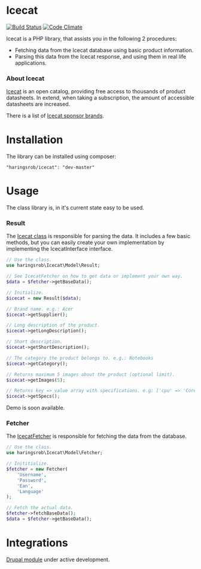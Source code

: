 Icecat
======
[![Build Status](https://travis-ci.org/haringsrob/icecat.svg?branch=master)](https://travis-ci.org/haringsrob/icecat)
[![Code Climate](https://codeclimate.com/github/haringsrob/icecat/badges/gpa.svg)](https://codeclimate.com/github/haringsrob/icecat)

Icecat is a PHP library, that assists you in the following 2 procedures:
* Fetching data from the Icecat database using basic product information.
* Parsing this data from the Icecat response, and using them in real life applications.

### About Icecat
[Icecat](http://icecat.biz, "Icecat") is an open catalog, providing free access to thousands of product datasheets.
In extend, when taking a subscription, the amount of accessible datasheets are increased.

There is a list of [Icecat sponsor brands](http://icecat.co.uk/en/menu/partners/index.html, "Icecat sponsor brands").


Installation
============

The library can be installed using composer:

```
"haringsrob/icecat": "dev-master"
```

Usage
=====

The class library is, in it's current state easy to be used.

### Result

The [Icecat class](https://github.com/haringsrob/icecat/blob/master/src/Model/Icecat.php) is responsible for parsing the data. It includes a few basic methods, but you can easily create your 
own implementation by implementing the IcecatInterface interface.

```php
// Use the class.
use haringsrob\Icecat\Model\Result;

// See IcecatFetcher on how to get data or implement your own way.
$data = $fetcher->getBaseData();

// Initialize.
$icecat = new Result($data);

// Brand name. e.g.: Acer
$icecat->getSupplier();

// Long description of the product.
$icecat->getLongDescription();

// Short description.
$icecat->getShortDescription();

// The category the product belongs to. e.g.: Notebooks
$icecat->getCategory();

// Returns maximum 5 images about the product (optional limit).
$icecat->getImages(5);

// Returns key => value array with specifications. e.g: ['cpu' => 'Core I5', 'screensize' => '15.6']
$icecat->getSpecs();
```

Demo is soon available.

### Fetcher

The [IcecatFetcher](https://github.com/haringsrob/icecat/blob/master/src/Model/IcecatFetcher.php) is responsible for fetching the data from the database.

```php
// Use the class.
use haringsrob\Icecat\Model\Fetcher;

// Inititialize.
$fetcher = new Fetcher(
    'Username',
    'Password',
    'Ean',
    'Language'
);

// Fetch the actual data.
$fetcher->fetchBaseData();
$data = $fetcher->getBaseData();
```

Integrations
============

[Drupal module](https://www.drupal.org/project/icecat "Icecat Drupal") under active development.
